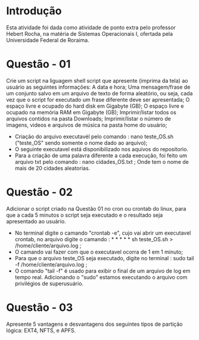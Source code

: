 # Introdução
Esta atividade foi dada como atividade de ponto extra pelo professor Hebert Rocha, na matéria de Sistemas Operacionais I, ofertada pela Universidade Federal de Roraima.
# Questão - 01
Crie um script na liguagem shell script que apresente (imprima da tela) ao usuário as seguintes informações:
A data e hora;
Uma mensagem/frase de um conjunto salvo em um arquivo de texto de forma aleatório, ou seja, cada vez que o script for executado um frase diferente deve ser apresentada;
O espaço livre e ocupado do hard disk em Gigabyte (GB);
O espaço livre e ocupado na memória RAM em Gigabyte (GB);
Imprimir/listar todos os arquivos contidos na pasta Downloads;
Imprimir/listar o número de imagens, videos e arquivos de música na pasta home do usuário;

- Criação do arquivo executavél pelo comando : nano teste_OS.sh ("teste_OS" sendo somente o nome dado ao arquivo);
- O seguinte executavel está disponibilizado nos aquivos do repositorio. 
- Para a criação de uma palavra diferente a cada execução, foi feito um arquivo txt pelo comando : nano cidades_OS.txt ; Onde tem o nome de mais de 20 cidades aleatorias. 
# Questão - 02
Adicionar o script criado na Questão 01 no cron ou crontab do linux, para que a cada 5 minutos o script seja executado e o resultado seja apresentado ao usuário.

- No terminal digite o camando "crontab -e", cujo vai abrir um executavel crontab, no arquivo digite o camando : * * * * * sh teste_OS.sh > /home/cliente/arquivo.log ;
- O camando vai fazer com que o executavel ocorra de 1 em 1 minuto;
- Para que o arquivo teste_OS seja executado, digite no terminal : sudo tail -f /home/cliente/arquivo.log ; 
- O comando "tail -f" é usado para exibir o final de um arquivo de log em tempo real. Adicionando o "sudo" estamos executando o arquivo com privilégios de superusuário.

# Questão - 03
Apresente 5 vantagens e desvantagens dos seguintes tipos de partição lógica: EXT4, NFTS, e APFS.
